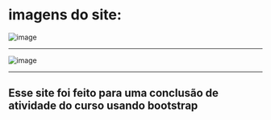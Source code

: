 # imagens do site: 

![image](https://github.com/user-attachments/assets/f3fa6ede-fffd-4170-a6b0-0c7b5ba46b26)

---

![image](https://github.com/user-attachments/assets/03eda59f-6593-4891-adef-4303fc08e6a6)

---

<h2>Esse site foi feito para uma conclusão de atividade do curso usando bootstrap</h2>
